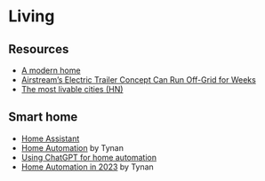 # Living

## Resources

- [A modern home](https://johnnyrodgers.is/building-a-modern-home)
- [Airstream’s Electric Trailer Concept Can Run Off-Grid for Weeks](https://www.bloomberg.com/news/articles/2022-02-03/airstream-goes-electric-and-remote-controlled)
- [The most livable cities (HN)](https://news.ycombinator.com/item?id=31873404)

## Smart home

- [Home Assistant](https://www.home-assistant.io/)
- [Home Automation](https://tynan.com/automatichome/) by Tynan
- [Using ChatGPT for home automation](https://news.ycombinator.com/item?id=36013571)
- [Home Automation in 2023](https://tynan.com/home-automation-in-2023/) by Tynan
